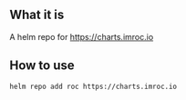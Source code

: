 ## What it is
A helm repo for https://charts.imroc.io

## How to use
``` bash
helm repo add roc https://charts.imroc.io
```

